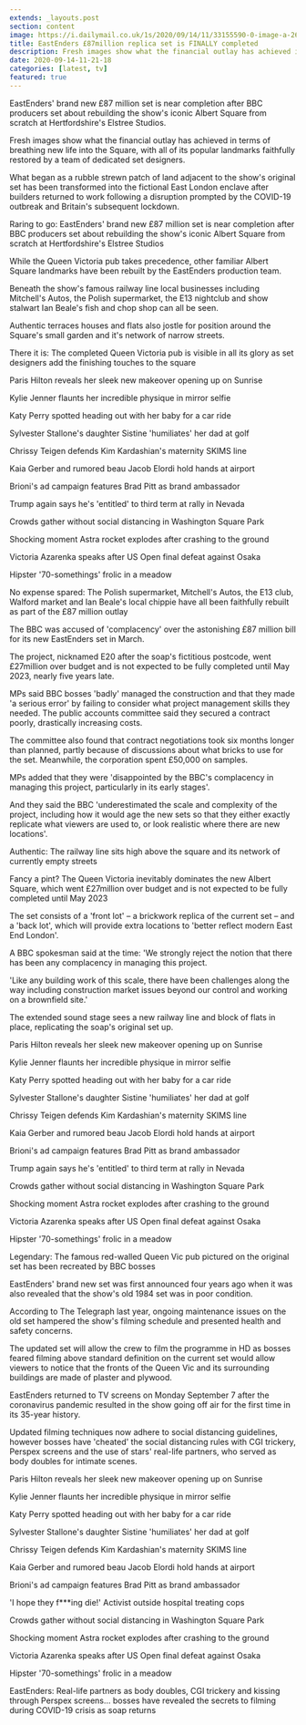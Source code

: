 ```yaml
---
extends: _layouts.post
section: content
image: https://i.dailymail.co.uk/1s/2020/09/14/11/33155590-0-image-a-26_1600077853529.jpg 
title: EastEnders £87million replica set is FINALLY completed 
description: Fresh images show what the financial outlay has achieved in terms of breathing new life into the Square, with all of its popular landmarks faithfully restored. 
date: 2020-09-14-11-21-18 
categories: [latest, tv] 
featured: true 
--- 
```

EastEnders' brand new £87 million set is near completion after BBC producers set about rebuilding the show's iconic Albert Square from scratch at Hertfordshire's Elstree Studios. 

Fresh images show what the financial outlay has achieved in terms of breathing new life into the Square, with all of its popular landmarks faithfully restored by a team of dedicated set designers.  

What began as a rubble strewn patch of land adjacent to the show's original set has been transformed into the fictional East London enclave after builders returned to work following a disruption prompted by the COVID-19 outbreak and Britain's subsequent lockdown.    

Raring to go: EastEnders' brand new £87 million set is near completion after BBC producers set about rebuilding the show's iconic Albert Square from scratch at Hertfordshire's Elstree Studios

While the Queen Victoria pub takes precedence, other familiar Albert Square landmarks have been rebuilt by the EastEnders production team. 

Beneath the show's famous railway line local businesses including Mitchell's Autos, the Polish supermarket, the E13 nightclub and show stalwart Ian Beale's fish and chop shop can all be seen. 

Authentic terraces houses and flats also jostle for position around the Square's small garden and it's network of narrow streets.  

There it is: The completed Queen Victoria pub is visible in all its glory as set designers add the finishing touches to the square

Paris Hilton reveals her sleek new makeover opening up on Sunrise

Kylie Jenner flaunts her incredible physique in mirror selfie

Katy Perry spotted heading out with her baby for a car ride

Sylvester Stallone's daughter Sistine 'humiliates' her dad at golf

Chrissy Teigen defends Kim Kardashian's maternity SKIMS line

Kaia Gerber and rumored beau Jacob Elordi hold hands at airport

Brioni's ad campaign features Brad Pitt as brand ambassador

Trump again says he's 'entitled' to third term at rally in Nevada

Crowds gather without social distancing in Washington Square Park

Shocking moment Astra rocket explodes after crashing to the ground

Victoria Azarenka speaks after US Open final defeat against Osaka

Hipster '70-somethings' frolic in a meadow

No expense spared: The Polish supermarket, Mitchell's Autos, the E13 club, Walford market and Ian Beale's local chippie have all been faithfully rebuilt as part of the £87 million outlay

The BBC was accused of 'complacency' over the astonishing £87 million bill for its new EastEnders set in March.

The project, nicknamed E20 after the soap's fictitious postcode, went £27million over budget and is not expected to be fully completed until May 2023, nearly five years late.

MPs said BBC bosses 'badly' managed the construction and that they made 'a serious error' by failing to consider what project management skills they needed. The public accounts committee said they secured a contract poorly, drastically increasing costs.

The committee also found that contract negotiations took six months longer than planned, partly because of discussions about what bricks to use for the set. Meanwhile, the corporation spent £50,000 on samples.

MPs added that they were 'disappointed by the BBC's complacency in managing this project, particularly in its early stages'.

And they said the BBC 'underestimated the scale and complexity of the project, including how it would age the new sets so that they either exactly replicate what viewers are used to, or look realistic where there are new locations'.

Authentic: The railway line sits high above the square and its network of currently empty streets 

Fancy a pint? The Queen Victoria inevitably dominates the new Albert Square, which went £27million over budget and is not expected to be fully completed until May 2023

The set consists of a 'front lot' – a brickwork replica of the current set – and a 'back lot', which will provide extra locations to 'better reflect modern East End London'.

A BBC spokesman said at the time: 'We strongly reject the notion that there has been any complacency in managing this project.

'Like any building work of this scale, there have been challenges along the way including construction market issues beyond our control and working on a brownfield site.'

The extended sound stage sees a new railway line and block of flats in place, replicating the soap's original set up.

Paris Hilton reveals her sleek new makeover opening up on Sunrise

Kylie Jenner flaunts her incredible physique in mirror selfie

Katy Perry spotted heading out with her baby for a car ride

Sylvester Stallone's daughter Sistine 'humiliates' her dad at golf

Chrissy Teigen defends Kim Kardashian's maternity SKIMS line

Kaia Gerber and rumored beau Jacob Elordi hold hands at airport

Brioni's ad campaign features Brad Pitt as brand ambassador

Trump again says he's 'entitled' to third term at rally in Nevada

Crowds gather without social distancing in Washington Square Park

Shocking moment Astra rocket explodes after crashing to the ground

Victoria Azarenka speaks after US Open final defeat against Osaka

Hipster '70-somethings' frolic in a meadow

Legendary: The famous red-walled Queen Vic pub pictured on the original set has been recreated by BBC bosses 

EastEnders' brand new set was first announced four years ago when it was also revealed that the show's old 1984 set was in poor condition. 

According to The Telegraph last year, ongoing maintenance issues on the old set hampered the show's filming schedule and presented health and safety concerns.

The updated set will allow the crew to film the programme in HD as bosses feared filming above standard definition on the current set would allow viewers to notice that the fronts of the Queen Vic and its surrounding buildings are made of plaster and plywood.

EastEnders returned to TV screens on Monday September 7 after the coronavirus pandemic resulted in the show going off air for the first time in its 35-year history. 

Updated filming techniques now adhere to social distancing guidelines, however bosses have 'cheated' the social distancing rules with CGI trickery, Perspex screens and the use of stars' real-life partners, who served as body doubles for intimate scenes. 

Paris Hilton reveals her sleek new makeover opening up on Sunrise

Kylie Jenner flaunts her incredible physique in mirror selfie

Katy Perry spotted heading out with her baby for a car ride

Sylvester Stallone's daughter Sistine 'humiliates' her dad at golf

Chrissy Teigen defends Kim Kardashian's maternity SKIMS line

Kaia Gerber and rumored beau Jacob Elordi hold hands at airport

Brioni's ad campaign features Brad Pitt as brand ambassador

'I hope they f***ing die!' Activist outside hospital treating cops

Crowds gather without social distancing in Washington Square Park

Shocking moment Astra rocket explodes after crashing to the ground

Victoria Azarenka speaks after US Open final defeat against Osaka

Hipster '70-somethings' frolic in a meadow

EastEnders: Real-life partners as body doubles, CGI trickery and kissing through Perspex screens… bosses have revealed the secrets to filming during COVID-19 crisis as soap returns 

